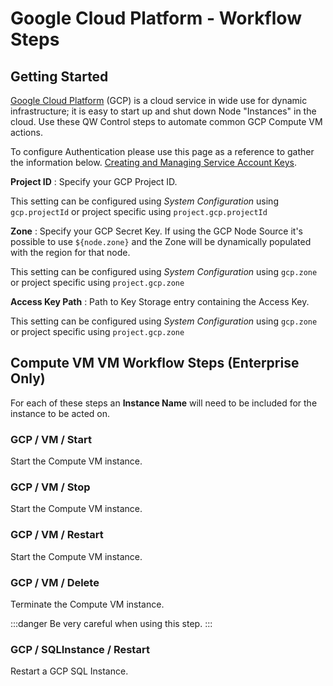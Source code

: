 # Google Cloud Platform - Workflow Steps

## Getting Started

[Google Cloud Platform](https://cloud.google.com) (GCP) is a cloud service in wide use for dynamic infrastructure; it is easy to start up and shut down Node "Instances" in the cloud.  Use these QW Control steps to automate common GCP Compute VM actions.

To configure Authentication please use this page as a reference to gather the information below. [Creating and Managing Service Account Keys](https://cloud.google.com/iam/docs/creating-managing-service-account-keys).

**Project ID**
: Specify your GCP Project ID.

This setting can be configured using _System Configuration_ using `gcp.projectId` or project specific using `project.gcp.projectId`

**Zone**
: Specify your GCP Secret Key. If using the GCP Node Source it's possible to use `${node.zone}` and the Zone will be dynamically populated with the region for that node.

This setting can be configured using _System Configuration_ using `gcp.zone` or project specific using `project.gcp.zone`

**Access Key Path**
: Path to Key Storage entry containing the Access Key.

This setting can be configured using _System Configuration_ using `gcp.zone` or project specific using `project.gcp.zone`

## Compute VM VM Workflow Steps (Enterprise Only)

For each of these steps an **Instance Name** will need to be included for the instance to be acted on.

### GCP / VM / Start

Start the Compute VM instance.

### GCP / VM / Stop

Start the Compute VM instance.

### GCP / VM / Restart

Start the Compute VM instance.

### GCP / VM / Delete

Terminate the Compute VM instance.

:::danger
 Be very careful when using this step.
:::

### GCP / SQLInstance / Restart

Restart a GCP SQL Instance.
